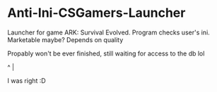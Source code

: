 # Anti-Ini-CSGamers-Launcher
Launcher for game ARK: Survival Evolved. Program checks user's ini.
Marketable maybe? Depends on quality 

Propably won't be ever finished, still waiting for access to the db lol

^
|

I was right :D
